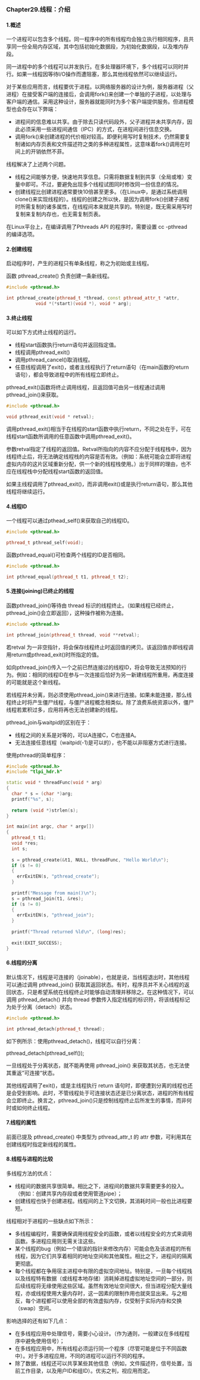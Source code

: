 ### Chapter29.线程：介绍

#### 1.概述

一个进程可以包含多个线程。同一程序中的所有线程均会独立执行相同程序，且共享同一份全局内存区域，其中包括初始化数据段，为初始化数据段，以及堆内存段。

同一进程中的多个线程可以并发执行。在多处理器环境下，多个线程可以同时并行。如果一线程因等待I/O操作而遭阻塞，那么其他线程依然可以继续运行。

对于某些应用而言，线程要优于进程。以网络服务器的设计为例，服务器进程（父进程）在接受客户端的连接后，会调用fork()来创建一个单独的子进程，以处理与客户端的通信。采用这种设计，服务器就能同时为多个客户端提供服务。但进程模型也会存在以下弊端：

- 进程间的信息难以共享。由于除去只读代码段外，父子进程并未共享内存，因此必须采用一些进程间通信（IPC）的方式，在进程间进行信息交换。
- 调用fork()来创建进程的代价相对较高。即便利用写时复制技术，仍然需要复制诸如内存页表和文件描述符之类的多种进程属性，这意味着fork()调用在时间上的开销依然不菲。

线程解决了上述两个问题。

- 线程之间能够方便，快速地共享信息。只需将数据复制到共享（全局或堆）变量中即可。不过，要避免出现多个线程试图同时修改同一份信息的情况。
- 创建线程比创建进程通常要快10倍甚至更多。（在Linux中，是通过系统调用clone()来实现线程的）。线程的创建之所以快，是因为调用fork()创建子进程时所需复制的诸多属性，在线程间本来就是共享的。特别是，既无需采用写时复制来复制内存也，也无需复制页表。

在Linux平台上，在编译调用了Pthreads API 的程序时，需要设置 cc -pthread 的编译选项。



#### 2.创建线程

启动程序时，产生的进程只有单条线程，称之为初始或主线程。

函数 pthread_create() 负责创建一条新线程。

```c++
#include <pthread.h>

int pthread_create(pthread_t *thread, const pthread_attr_t *attr, 
           void *(*start)(void *), void * arg);
```



#### 3.终止线程

可以如下方式终止线程的运行。

+ 线程start函数执行return语句并返回指定值。
+ 线程调用pthread_exit()
+ 调用pthread_cancel()取消线程。
+ 任意线程调用了exit()，或者主线程执行了return语句（在main函数的return语句），都会导致进程中的所有线程立即终止。

pthread_exit()函数将终止调用线程，且返回值可由另一线程通过调用pthread_join()来获取。

```c++
#include <pthread.h>

void pthread_exit(void * retval);
```

调用pthread_exit()相当于在线程的start函数中执行return，不同之处在于，可在线程start函数所调用的任意函数中调用pthread_exit()。

参数retval指定了线程的返回值。Retval所指向的内容不应分配于线程栈中，因为线程终止后，将无法确定线程栈的内容是否有效。（例如：系统可能会立即将进程虚拟内存的这片区域重新分配，供一个新的线程栈使用。）出于同样的理由，也不应在线程栈中分配线程start函数的返回值。

如果主线程调用了pthread_exit()，而非调用exit()或是执行return语句，那么其他线程将继续运行。



#### 4.线程ID

一个线程可以通过pthead_self()来获取自己的线程ID。

```c++
#include <pthread.h>

pthread_t pthread_self(void);
```

函数pthread_equal()可检查两个线程的ID是否相同。

```c++
#include <pthread.h>

int pthread_equal(pthread_t t1, pthread_t t2);
```



#### 5.连接(joining)已终止的线程

函数pthread_join()等待由 thread 标识的线程终止。（如果线程已经终止，pthread_join()会立即返回），这种操作被称为连接。

```c++
#include <pthread.h>

int pthread_join(pthread_t thread, void **retval);
```

若retval 为一非空指针，将会保存线程终止时返回值的拷贝。该返回值亦即线程调用return或pthread_exit()时所指定的值。

如向pthread_join()传入一个之前已然连接过的线程ID，将会导致无法预知的行为。例如：相同的线程ID在参与一次连接后恰好为另一新建线程所重用，再度连接的可能就是这个新线程。

若线程并未分离，则必须使用pthread_join()来进行连接。如果未能连接，那么线程终止时将产生僵尸线程，与僵尸进程概念相类似。除了浪费系统资源以外，僵尸线程若累积过多，应用将再也无法创建新的线程。

pthread_join与waitpid的区别在于：

+ 线程之间的关系是对等的，可以A连接C，C也连接A。
+ 无法连接任意线程（waitpid(-1)是可以的），也不能以非阻塞方式进行连接。



使用pthread的简单程序：

```c++
#include <pthread.h>
#include "tlpi_hdr.h"

static void * threadFunc(void * arg)
{
  char * s = (char *)arg;
  printf("%s", s);
  
  return (void *)strlen(s);
}

int main(int argc, char * argv[])
{
  pthread_t t1;
  void *res;
  int s;
  
  s = pthread_create(&t1, NULL, threadFunc, "Hello World\n");
  if (s != 0)
  {
    errExitEN(s, "pthread_create");
  }
  
  printf("Message from main()\n");
  s = pthread_join(t1, &res);
  if (s != 0)
  {
    errExitEN(s, "pthread_join");
  }
  
  printf("Thread returned %ld\n", (long)res);
  
  exit(EXIT_SUCCESS);
}
```



#### 6.线程的分离

默认情况下，线程是可连接的（joinable），也就是说，当线程退出时，其他线程可以通过调用 pthread_join() 获取其返回状态。有时，程序员并不关心线程的返回状态，只是希望系统在线程终止时能够自动清理并移除之。在这种情况下，可以调用 pthread_detach() 并向 thread 参数传入指定线程的标识符，将该线程标记为处于分离（detach）状态。

```c++
#include <pthread.h>

int pthread_detach(pthread_t thread);
```

如下例所示：使用pthread_detach()，线程可以自行分离：

pthread_detach(pthread_self());

一旦线程处于分离状态，就不能再使用 pthread_join() 来获取其状态，也无法使其重返”可连接“状态。

其他线程调用了exit()，或是主线程执行 return 语句时，即便遭到分离的线程也还是会受到影响。此时，不管线程处于可连接状态还是已分离状态，进程的所有线程会立即终止。换言之，pthread_join()只是控制线程终止后所发生的事情，而非何时或如何终止线程。



#### 7.线程的属性

前面已提及 pthread_create() 中类型为 pthread_attr_t 的 attr 参数，可利用其在创建线程时指定新线程的属性。



#### 8.线程与进程的比较

多线程方法的优点：

+ 线程间的数据共享很简单。相比之下，进程间的数据共享需要更多的投入。（例如：创建共享内存段或者使用管道pipe）；
+ 创建线程也快于创建进程。线程间的上下文切换，其消耗时间一般也比进程要短。

线程相对于进程的一些缺点如下所示：

+ 多线程编程时，需要确保调用线程安全的函数，或者以线程安全的方式来调用函数。多进程应用则无需关注这些。
+ 某个线程的bug（例如一个错误的指针来修改内存）可能会危及该进程的所有线程，因为它们共享着相同的地址空间和其他属性。相比之下，进程间的隔离更彻底。
+ 每个线程都在争用宿主进程中有限的虚拟空间地址。特别是，一旦每个线程栈以及线程特有数据（或线程本地存储）消耗掉进程虚拟地址空间的一部分，则后续线程将无缘使用这些区域。虽然有效地址空间很大，但当进程分配大量线程，亦或线程使用大量内存时，这一因素的限制作用也就突显出来。与之相反，每个进程都可以使用全部的有效虚拟内存，仅受制于实际内存和交换（swap）空间。

影响选择的还有如下几点：

+ 在多线程应用中处理信号，需要小心设计。（作为通则，一般建议在多线程程序中避免使用信号）；
+ 在多线程应用中，所有线程必须运行同一个程序（尽管可能是位于不同函数中）。对于多进程应用，不同的进程可以运行不同的程序。
+ 除了数据，线程还可以共享某些其他信息（例如，文件描述符，信号处置，当前工作目录，以及用户ID和组ID）。优劣之判，视应用而定。

